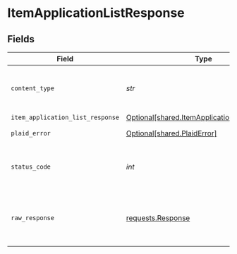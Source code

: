 # ItemApplicationListResponse


## Fields

| Field                                                                                              | Type                                                                                               | Required                                                                                           | Description                                                                                        |
| -------------------------------------------------------------------------------------------------- | -------------------------------------------------------------------------------------------------- | -------------------------------------------------------------------------------------------------- | -------------------------------------------------------------------------------------------------- |
| `content_type`                                                                                     | *str*                                                                                              | :heavy_check_mark:                                                                                 | HTTP response content type for this operation                                                      |
| `item_application_list_response`                                                                   | [Optional[shared.ItemApplicationListResponse]](../../models/shared/itemapplicationlistresponse.md) | :heavy_minus_sign:                                                                                 | OK                                                                                                 |
| `plaid_error`                                                                                      | [Optional[shared.PlaidError]](../../models/shared/plaiderror.md)                                   | :heavy_minus_sign:                                                                                 | Error response.                                                                                    |
| `status_code`                                                                                      | *int*                                                                                              | :heavy_check_mark:                                                                                 | HTTP response status code for this operation                                                       |
| `raw_response`                                                                                     | [requests.Response](https://requests.readthedocs.io/en/latest/api/#requests.Response)              | :heavy_minus_sign:                                                                                 | Raw HTTP response; suitable for custom response parsing                                            |
